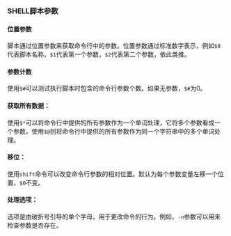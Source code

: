 ### SHELL脚本参数

#### 位置参数

脚本通过位置参数来获取命令行中的参数。位置参数通过标准数字表示，例如`$0`代表脚本名称，`$1`代表第一个参数，`$2`代表第二个参数，依此类推。

#### 参数计数

使用`$#`可以测试执行脚本时包含的命令行参数个数。如果无参数，`$#`为0。

#### 获取所有数据：

使用`$*`可以将命令行中提供的所有参数作为一个单词处理，它将多个参数看成一个参数。使用`$@`则将命令行中提供的所有参数作为同一个字符串中的多个单词处理。

#### 移位：

使用`shift`命令可以改变命令行参数的相对位置。默认为每个参数变量左移一个位置，`$0`不变。

#### 处理选项：

选项是由破折号引导的单个字母，用于更改命令的行为。例如，`-n`参数可以用来检查参数是否存在。